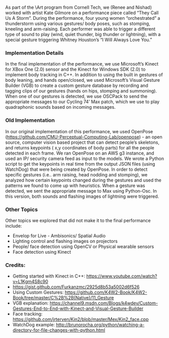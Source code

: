 As part of the \Art program from Cornell Tech, we (Renee and Nishad) worked with artist Kate Gilmore on a performance piece called “They Call Us A Storm”.
During the performance, four young women “orchestrated” a thunderstorm using various gestures/ body poses, such as stomping, kneeling and arm-raising. Each performer was able to trigger a different type of sound to play (wind, quiet thunder, big thunder or lightning), with a special gesture triggering Whitney Houston’s “I Will Always Love You.”

### Implementation Details
In the final implementation of the performance, we use Microsoft’s Kinect for XBox One (2.0) sensor and the Kinect for Windows SDK (2.0) to implement body tracking in C++. In addition to using the built in gestures of body leaning, and hands open/closed, we used Microsoft’s Visual Gesture Builder (VGB) to create a custom gesture database by recording and tagging clips of our gestures (hands on hips, stomping and summoning). When one of our gestures is detected, we use OSCPack to send the appropriate messages to our Cycling 74’ Max patch, which we use to play quadraphonic sounds based on incoming messages.

### Old Implementation
In our original implementation of this performance, we used OpenPose (https://github.com/CMU-Perceptual-Computing-Lab/openpose) - an open source, computer vision based project that can detect people’s skeletons, and returns keypoints ( x,y coordinates of body parts) for all the people detected in each frame. We ran OpenPose on an AWS g3 instance, and used an IP/ security camera feed as input to the models. We wrote a Python script to get the keypoints in real time from the output JSON files (using WatchDog) that were being created by OpenPose. In order to detect specific gestures (i.e.. arm raising, head nodding and stomping), we analyzed how certain keypoints changed during the gestures and used the patterns we found to come up with heuristics. When a gesture was detected, we sent the appropriate message to Max using Python-Osc. In this version, both sounds and flashing images of lightning were triggered.

### Other Topics
Other topics we explored that did not make it to the final performance include:
- Envelop for Live - Ambisonics/ Spatial Audio
- Lighting control and flashing images on projectors
- People/ face detection using OpenCV or Physical wearable sensors
- Face detection using Kinect

### Credits:
- Getting started with Kinect in C++: https://www.youtube.com/watch?v=L1Kgm4S8c90
- https://gist.github.com/Furkanzmc/2925d8b53a5002d6f526
- Using Custom Gestures: https://github.com/K4W2-Book/K4W2-Book/tree/master/C%2B%2B(Native)/11_Gesture
- VGB explanation: https://channel9.msdn.com/Blogs/k4wdev/Custom-Gestures-End-to-End-with-Kinect-and-Visual-Gesture-Builder
- Face tracking: https://github.com/jrterven/Kin2/blob/master/Mex/Kin2_face.cpp
- WatchDog example: http://brunorocha.org/python/watching-a-directory-for-file-changes-with-python.html 
